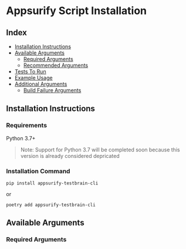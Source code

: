 # Appsurify Script Installation

## Index
- [Installation Instructions](#install)
- [Available Arguments](#available_arguments)
    - [Required Arguments](#required_arguments)
    - [Recommended Arguments](#recommended_arguments)
- [Tests To Run](#teststorun)
- [Example Usage](#example_usage)
- [Additional Arguments](#additional_arguments)
    - [Build Failure Arguments](#build_failure_arguments)

## <a id="install"></a>Installation Instructions

### Requirements

Python 3.7+

> Note: Support for Python 3.7 will be completed soon because
> this version is already considered depricated

### Installation Command

```shell
pip install appsurify-testbrain-cli
```
or
```shell
poetry add appsurify-testbrain-cli
```

## <a id="available_arguments"></a>Available Arguments

### <a id="required_arguments"></a>Required Arguments
